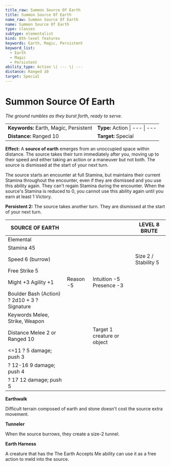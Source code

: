 ```yaml
---
title_raw: Summon Source Of Earth
title: Summon Source Of Earth
name_raw: Summon Source Of Earth
name: Summon Source Of Earth
type: classes
subtype: elementalist
kind: 8th-level features
keywords: Earth, Magic, Persistent
keyword_list:
  - Earth
  - Magic
  - Persistent
ability_type: Action \| --- \| ---
distance: Ranged 10
target: Special
---
```


# Summon Source Of Earth

*The ground rumbles as they burst forth, ready to serve.*

|                                        |                                |
| :------------------------------------- | :----------------------------- |
| **Keywords:** Earth, Magic, Persistent | **Type:** Action \| --- \| --- |
| **Distance:** Ranged 10                | **Target:** Special            |

**Effect:** A **source of earth** emerges from an unoccupied space within distance. The source takes their turn immediately after you, moving up to their speed and either taking an action or a maneuver but not both. The source is dismissed at the start of your next turn.

The source starts an encounter at full Stamina, but maintains their current Stamina throughout the encounter, even if they are dismissed and you use this ability again. They can't regain Stamina during the encounter. When the source's Stamina is reduced to 0, you cannot use this ability again until you earn at least 1 Victory.

**Persistent 2:** The source takes another turn. They are dismissed at the start of your next turn.

| SOURCE OF EARTH                              |           |                             | LEVEL 8 BRUTE        |
| -------------------------------------------- | --------- | --------------------------- | -------------------- |
| Elemental                                    |           |                             |                      |
| Stamina 45                                   |           |                             |                      |
| Speed 6 (burrow)                             |           |                             | Size 2 / Stability 5 |
| Free Strike 5                                |           |                             |                      |
| Might +3 Agility +1                          | Reason -5 | Intuition -5 Presence -3    |                      |
| Boulder Bash (Action) ? 2d10 + 3 ? Signature |           |                             |                      |
| Keywords Melee, Strike, Weapon               |           |                             |                      |
| Distance Melee 2 or Ranged 10                |           | Target 1 creature or object |                      |
| \<=11 ? 5 damage; push 3                     |           |                             |                      |
| ? 12-16 9 damage; push 4                     |           |                             |                      |
| ? 17 12 damage; push 5                       |           |                             |                      |

**Earthwalk**

Difficult terrain composed of earth and stone doesn't cost the source extra movement.

**Tunneler**

When the source burrows, they create a size-2 tunnel.

**Earth Harness**

A creature that has the The Earth Accepts Me ability can use it as a free action to meld into the source.
